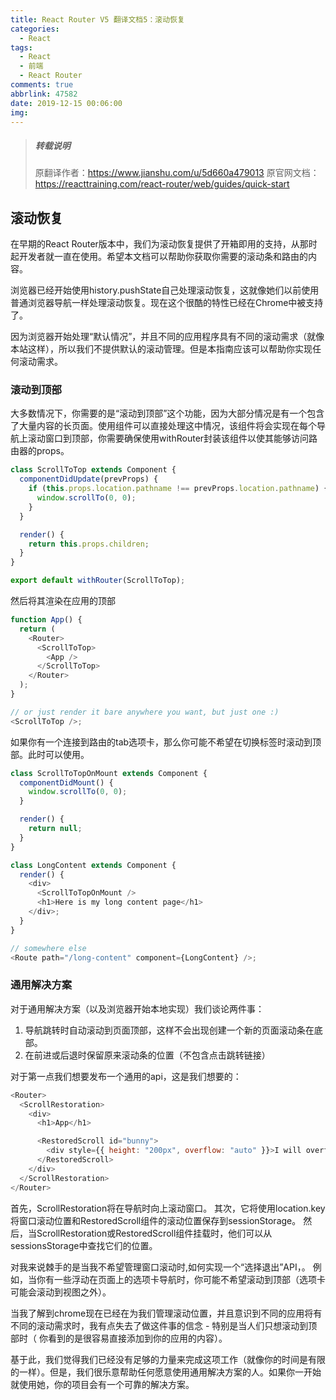 ```yaml
---
title: React Router V5 翻译文档5：滚动恢复
categories:
  - React
tags:
  - React
  - 前端
  - React Router
comments: true
abbrlink: 47582
date: 2019-12-15 00:06:00
img:
---
```

> ##### 转载说明
> 原翻译作者：https://www.jianshu.com/u/5d660a479013
> 原官网文档：https://reacttraining.com/react-router/web/guides/quick-start

## 滚动恢复
在早期的React Router版本中，我们为滚动恢复提供了开箱即用的支持，从那时起开发者就一直在使用。希望本文档可以帮助你获取你需要的滚动条和路由的内容。  

浏览器已经开始使用history.pushState自己处理滚动恢复，这就像她们以前使用普通浏览器导航一样处理滚动恢复。现在这个很酷的特性已经在Chrome中被支持了。  

因为浏览器开始处理“默认情况”，并且不同的应用程序具有不同的滚动需求（就像本站这样），所以我们不提供默认的滚动管理。但是本指南应该可以帮助你实现任何滚动需求。  
### 滚动到顶部
大多数情况下，你需要的是“滚动到顶部”这个功能，因为大部分情况是有一个包含了大量内容的长页面。使用<ScrollToTop>组件可以直接处理这中情况，该组件将会实现在每个导航上滚动窗口到顶部，你需要确保使用withRouter封装该组件以使其能够访问路由器的props。
```js
class ScrollToTop extends Component {
  componentDidUpdate(prevProps) {
    if (this.props.location.pathname !== prevProps.location.pathname) {
      window.scrollTo(0, 0);
    }
  }

  render() {
    return this.props.children;
  }
}

export default withRouter(ScrollToTop);
```
然后将其渲染在应用的顶部
```js
function App() {
  return (
    <Router>
      <ScrollToTop>
        <App />
      </ScrollToTop>
    </Router>
  );
}

// or just render it bare anywhere you want, but just one :)
<ScrollToTop />;
```
如果你有一个连接到路由的tab选项卡，那么你可能不希望在切换标签时滚动到顶部。此时可以使用<ScrollToTopOnMount>。
```js
class ScrollToTopOnMount extends Component {
  componentDidMount() {
    window.scrollTo(0, 0);
  }

  render() {
    return null;
  }
}

class LongContent extends Component {
  render() {
    <div>
      <ScrollToTopOnMount />
      <h1>Here is my long content page</h1>
    </div>;
  }
}

// somewhere else
<Route path="/long-content" component={LongContent} />;
```
### 通用解决方案 
对于通用解决方案（以及浏览器开始本地实现）我们谈论两件事：
1. 导航跳转时自动滚动到页面顶部，这样不会出现创建一个新的页面滚动条在底部。
2. 在前进或后退时保留原来滚动条的位置（不包含点击跳转链接）    

对于第一点我们想要发布一个通用的api，这是我们想要的：
```js
<Router>
  <ScrollRestoration>
    <div>
      <h1>App</h1>

      <RestoredScroll id="bunny">
        <div style={{ height: "200px", overflow: "auto" }}>I will overflow</div>
      </RestoredScroll>
    </div>
  </ScrollRestoration>
</Router>
```
首先，ScrollRestoration将在导航时向上滚动窗口。 其次，它将使用location.key将窗口滚动位置和RestoredScroll组件的滚动位置保存到sessionStorage。 然后，当ScrollRestoration或RestoredScroll组件挂载时，他们可以从sessionsStorage中查找它们的位置。  

对我来说棘手的是当我不希望管理窗口滚动时,如何实现一个“选择退出”API，。 例如，当你有一些浮动在页面上的选项卡导航时，你可能不希望滚动到顶部（选项卡可能会滚动到视图之外）。  

当我了解到chrome现在已经在为我们管理滚动位置，并且意识到不同的应用将有不同的滚动需求时，我有点失去了做这件事的信念 - 特别是当人们只想滚动到顶部时（ 你看到的是很容易直接添加到你的应用的内容）。  

基于此，我们觉得我们已经没有足够的力量来完成这项工作（就像你的时间是有限的一样）。但是，我们很乐意帮助任何愿意使用通用解决方案的人。如果你一开始就使用她，你的项目会有一个可靠的解决方案。
